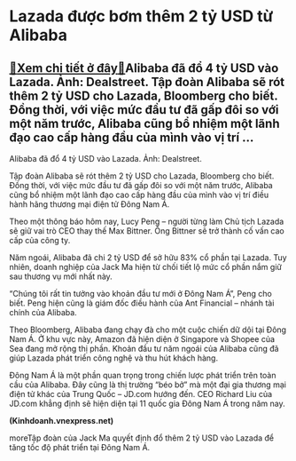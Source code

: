Lazada được bơm thêm 2 tỷ USD từ Alibaba
========================================

[:gift:Xem chi tiết ở đây:gift:](https://hddtvn.com/lazada-duoc-bom-them-2-ty-usd-tu-alibaba/)Alibaba đã đổ 4 tỷ USD vào Lazada. Ảnh: Dealstreet. Tập đoàn Alibaba sẽ rót thêm 2 tỷ USD cho Lazada, Bloomberg cho biết. Đồng thời, với việc mức đầu tư đã gấp đôi so với một năm trước, Alibaba cũng bổ nhiệm một lãnh đạo cao cấp hàng đầu của mình vào vị trí …
-------------------------------------------------------------------------------------------------------------------------------------------------------------------------------------------------------------------------------------------------------------------







 






 Alibaba đã đổ 4 tỷ USD vào Lazada. Ảnh: Dealstreet. 


Tập đoàn Alibaba sẽ rót thêm 2 tỷ USD cho Lazada, Bloomberg cho biết. Đồng thời, với việc mức đầu tư đã gấp đôi so với một năm trước, Alibaba cũng bổ nhiệm một lãnh đạo cao cấp hàng đầu của mình vào vị trí điều hành hãng thương mại điện tử Đông Nam Á.


Theo một thông báo hôm nay, Lucy Peng – người từng làm Chủ tịch Lazada sẽ giữ vai trò CEO thay thế Max Bittner. Ông Bittner sẽ trở thành cố vấn cao cấp của công ty.


Năm ngoái, Alibaba đã chi 2 tỷ USD để sở hữu 83% cổ phần tại Lazada. Tuy nhiên, doanh nghiệp của Jack Ma hiện từ chối tiết lộ mức cổ phần nắm giữ sau thương vụ mới nhất này. 


 “Chúng tôi rất tin tưởng vào khoản đầu tư mới ở Đông Nam Á”, Peng cho biết. Peng hiện cũng là giám đốc điều hành của Ant Financial – nhánh tài chính của Alibaba.


Theo Bloomberg, Alibaba đang chạy đà cho một cuộc chiến dữ dội tại Đông Nam Á. Ở khu vực này, Amazon đã hiện diện ở Singapore và Shopee của Sea đang mở rộng thị phần. Khoản đầu tư năm ngoái của Alibaba cũng đã giúp Lazada phát triển công nghệ và thu hút khách hàng.


Đông Nam Á là một phần quan trọng trong chiến lược phát triển trên toàn cầu của Alibaba. Đây cũng là thị trường “béo bở” mà một đại gia thương mại điện tử khác của Trung Quốc – JD.com hướng đến. CEO Richard Liu của JD.com khẳng định sẽ hiện diện tại 11 quốc gia Đông Nam Á trong năm nay.






**(Kinhdoanh.vnexpress.net)**



moreTập đoàn của Jack Ma quyết định đổ thêm 2 tỷ USD vào Lazada để tăng tốc độ phát triển tại Đông Nam Á.

